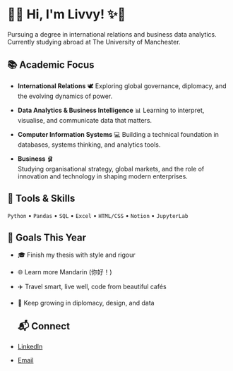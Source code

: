 # 🌸✨ Hi, I'm Livvy! ✨🌸
Pursuing a degree in international relations and business data analytics. Currently studying abroad at The University of Manchester. 

## 📚 Academic Focus

- **International Relations** 🕊️
  Exploring global governance, diplomacy, and the evolving dynamics of power.

- **Data Analytics & Business Intelligence** 📊
  Learning to interpret, visualise, and communicate data that matters.

- **Computer Information Systems** 💻 
  Building a technical foundation in databases, systems thinking, and analytics tools.
  
- **Business** 🩰  
  Studying organisational strategy, global markets, and the role of innovation and technology in shaping modern enterprises.

## 🧰 Tools & Skills

`Python` • `Pandas` • `SQL` • `Excel` • `HTML/CSS` • `Notion` • `JupyterLab`

## 🎯 Goals This Year
 
- 🎓 Finish my thesis with style and rigour  
- 🌐 Learn more Mandarin (你好！)  
- ✈️ Travel smart, live well, code from beautiful cafés  
- 🧠 Keep growing in diplomacy, design, and data

  ## 📬 Connect

- [LinkedIn](https://linkedin.com/in/osduncan)  
- [Email](mailto:osduncan@asu.edu) 

<!---
osduncan/osduncan is a ✨ special ✨ repository because its `README.md` (this file) appears on your GitHub profile.
You can click the Preview link to take a look at your changes.
--->

